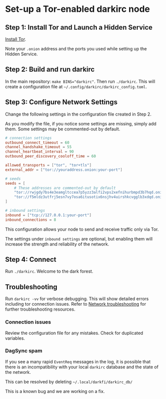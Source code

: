 # Set-up a Tor-enabled darkirc node

## Step 1: Install Tor and Launch a Hidden Service
[Install Tor](https://darkrenaissance.github.io/darkfi/clients/tor_inbound.html).

Note your `.onion` address and the ports you used while setting up the
Hidden Service.

## Step 2: Build and run darkirc

In the main repository: `make BINS="darkirc"`. Then run `./darkirc`. This will create 
a configuration file at `~/.config/darkirc/darkirc_config.toml`.

## Step 3: Configure Network Settings

Change the following settings in the configuration file created in Step 2.

As you modify the file, if you notice some settings are missing, simply add them.
Some settings may be commented-out by default.

```toml
# connection settings
outbound_connect_timeout = 60
channel_handshake_timeout = 55
channel_heartbeat_interval = 90
outbound_peer_discovery_cooloff_time = 60

allowed_transports = ["tor", "tor+tls"]
external_addr = ["tor://youraddress.onion:your-port"]

# seeds
seeds = [
    # These addresses are commented-out by default
    "tor://rwjgdy7bs4e3eamgltccea7p5yzz3alfi2vps2xefnihurbmpd3b7hqd.onion:5262",
    "tor://f5mldz3utfrj5esn7vy7osa6itusotix6nsjhv4uirshkcvgglb3xdqd.onion:5262",
]

# inbound settings
inbound = ["tcp://127.0.0.1:your-port"]
inbound_connections = 8
```

This configuration allows your node to send and receive traffic only via Tor.

The settings under `inbound settings` are optional, but enabling them will 
increase the strength and reliability of the network.

## Step 4: Connect

Run `./darkirc`. Welcome to the dark forest.

## Troubleshooting

Run `darkirc -vv` for verbose debugging. This will show detailed errors including
tor connection issues. Refer to 
[Network troubleshooting](https://darkrenaissance.github.io/darkfi/misc/network-troubleshooting.html)
for further troubleshooting resources.

### Connection issues

Review the configuration file for any mistakes. Check for duplicated variables.

### DagSync spam

If you see a many rapid `EventReq` messages in the log, it is possible that there is
an incompatibility with your local `darkirc` database and the state of the network.

This can be resolved by deleting `~/.local/darkfi/darkirc_db/`

This is a known bug and we are working on a fix.
